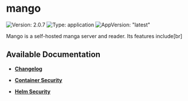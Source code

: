 # mango

![Version: 2.0.7](https://img.shields.io/badge/Version-2.0.7-informational?style=flat-square) ![Type: application](https://img.shields.io/badge/Type-application-informational?style=flat-square) ![AppVersion: "latest"](https://img.shields.io/badge/AppVersion-"latest"-informational?style=flat-square)

Mango is a self-hosted manga server and reader. Its features include[br]


## Available Documentation

- [**Changelog**](CHANGELOG)

- [**Container Security**](container-security)

- [**Helm Security**](helm-security)

